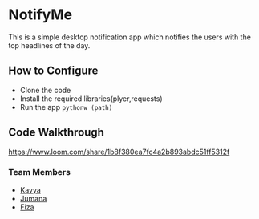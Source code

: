 # NotifyMe

This is a simple desktop notification app which notifies the users with the top headlines of the day.

## How to Configure

* Clone the code
* Install the required libraries(plyer,requests)
* Run the app `pythonw (path)`

## Code Walkthrough

https://www.loom.com/share/1b8f380ea7fc4a2b893abdc51ff5312f

### Team Members

* [Kavya](https://github.com/kavya2001)
* [Jumana](https://github.com/jumana316)
* [Fiza](https://github.com/fiza2671)
